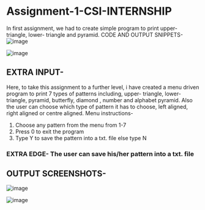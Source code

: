 # Assignment-1-CSI-INTERNSHIP
In first assignment, we had to create simple program to print upper- triangle, lower- triangle and pyramid.
CODE AND OUTPUT SNIPPETS-
![image](https://github.com/user-attachments/assets/e42c8caf-e231-4422-93fc-48b41427cd66)

![image](https://github.com/user-attachments/assets/a7f966f6-94be-4999-a929-bd35cc695246)

## EXTRA INPUT-

Here, to take this assignment to a further level, i have created a menu driven program to print 7 types of patterns including, upper- triangle, lower- triangle, pyramid, butterfly, diamond , number and alphabet pyramid. 
Also the user can choose which type of pattern it has to choose, left aligned, right aligned or centre aligned.
Menu instructions-
1. Choose any pattern from the menu from 1-7
2. Press 0 to exit the program
3. Type Y to save the pattern into a txt. file else type N
   
### EXTRA EDGE- The user can save his/her pattern into a txt. file

## OUTPUT SCREENSHOTS-

![image](https://github.com/user-attachments/assets/1f65d47e-8a86-4a0e-877b-7d309fa815f6)

![image](https://github.com/user-attachments/assets/a6e0f05a-ff26-4ef5-867c-15cfeefe8ab0)






